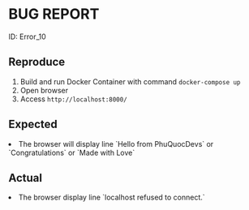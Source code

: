<h1>BUG REPORT</h1>
ID: Error_10
<h2>Reproduce</h2>
<ol>
    <li>Build and run Docker Container with command <code>docker-compose up</code></li>
    <li>Open browser</li>
    <li>Access <code>http://localhost:8000/</code></li>
</ol>
<h2>Expected</h2>
    <li>The browser will display line `Hello from PhuQuocDevs` or `Congratulations` or `Made with Love`</li>
<h2>Actual</h2>
    <li>The browser display line `localhost refused to connect.`</li>